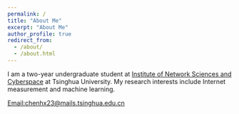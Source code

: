 ```yaml
---
permalink: /
title: "About Me"
excerpt: "About Me"
author_profile: true
redirect_from: 
  - /about/
  - /about.html
---
```

 I am a two-year undergraduate student at [Institute of Network Sciences and Cyberspace](https://www.insc.tsinghua.edu.cn/) at Tsinghua University. My research interests include Internet measurement and machine learning.

 [Email:chenhx23@mails.tsinghua.edu.cn](chenhx23@mails.tsinghua.edu.cn)
